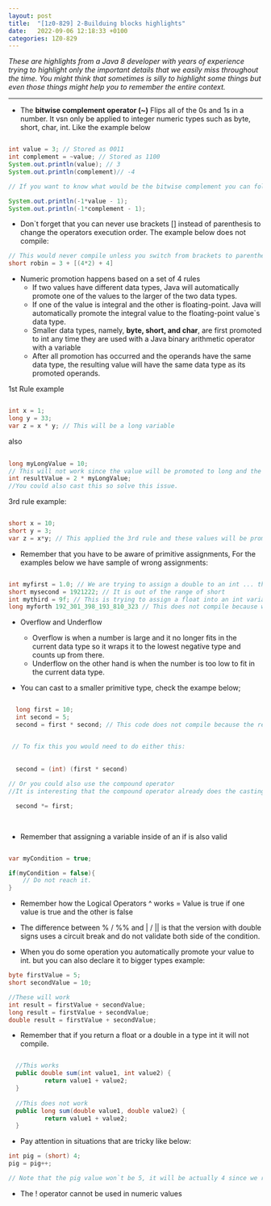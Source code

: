 ```yaml
---
layout: post
title:  "[1z0-829] 2-Builduing blocks highlights"
date:   2022-09-06 12:18:33 +0100
categories: 1Z0-829
---
```


_These are highlights from a Java 8 developer with years of experience trying to highlight only the important details that we easily miss throughout the time.
You might think that sometimes is silly to highlight some things but even those things might help you to remember the entire context._

---

* The **bitwise complement operator (~)** Flips all of the 0s and 1s in a number. It vsn only be applied  to integer numeric types such as byte, short, char, int. Like the example below

```java

int value = 3; // Stored as 0011
int complement = ~value; // Stored as 1100
System.out.println(value); // 3
System.out.println(complement)// -4

// If you want to know what would be the bitwise complement you can follow the rule: Multiply it by negative one and then subtract one

System.out.println(-1*value - 1);
System.out.println(-1*complement - 1);

```
* Don`t forget that you can never use brackets [] instead of parenthesis to change the operators execution order. The example below does not compile:

```java
// This would never compile unless you switch from brackets to parentheses
short robin = 3 + [(4*2) + 4]

```

* Numeric promotion happens based on a set of 4 rules
  * If two values have different data types, Java will automatically promote one of the values to the larger of the two data types.
  * If one of the value is integral and the other is floating-point. Java will automatically promote the integral value to the floating-point value`s data type.
  * Smaller data types, namely, **byte, short, and char**, are first promoted to int any time they are used with a Java binary arithmetic operator with a variable
  * After all promotion has occurred and the operands have the same data type, the resulting value will have the same data type as its promoted operands.

1st Rule example

```java

int x = 1;
long y = 33;
var z = x * y; // This will be a long variable

```

also

```java
 
long myLongValue = 10;
// This will not work since the value will be promoted to long and the variable is casted to long.
int resultValue = 2 * myLongValue;
//You could also cast this so solve this issue.

```

3rd rule example:

```java

short x = 10;
short y = 3;
var z = x*y; // This applied the 3rd rule and these values will be promoted to type int

```

* Remember that you have to be aware of primitive assignments, For the examples below we have sample of wrong assignments:


```java

int myfirst = 1.0; // We are trying to assign a double to an int ... this will not allow the code to compile
short mysecond = 1921222; // It is out of the range of short
int mythird = 9f; // This is trying to assign a float into an int variable which is not correct
long myforth 192_301_398_193_810_323 // This does not compile because we are not adding the L for long in the end of it.

```

* Overflow and Underflow
  * Overflow is when a number is large and it no longer fits in the current data type so it wraps it to the lowest negative type and counts up from there.
  * Underflow on the other hand is when the number is too low to fit in the current data type.

* You can cast to a smaller primitive type, check the exampe below;

```java

  long first = 10;
  int second = 5;
  second = first * second; // This code does not compile because the result is a long (applying 1st rule)


 // To fix this you would need to do either this:
  
  
  second = (int) (first * second)
  
// Or you could also use the compound operator
//It is interesting that the compound operator already does the casting for you

  second *= first;
  
  

```

* Remember that assigning a variable inside of an if is also valid 

```java

var myCondition = true;

if(myCondition = false){
    // Do not reach it.    
}

```

* Remember how the Logical Operators ^ works = Value is true if one value is true and the other is false

* The difference between % / %%  and | / || is that the version with double signs uses a circuit break and do not validate both side of the condition.

* When you do some operation you automatically promote your value to int. but you can also declare it to bigger types example:

```java
byte firstValue = 5;
short secondValue = 10;

//These will work
int result = firstValue + secondValue;
long result = firstValue + secondValue;
double result = firstValue + secondValue;

```

* Remember that if you return a float or a double in a type int it will not compile.

```java

  //This works
  public double sum(int value1, int value2) {
          return value1 + value2;
  }
  
  //This does not work
  public long sum(double value1, double value2) {
          return value1 + value2;
  }

```

* Pay attention in situations that are tricky like below:

```java
int pig = (short) 4;
pig = pig++;

// Note that the pig value won`t be 5, it will be actually 4 since we reassign the value of the post-increment operator
```

* The ! operator cannot be used in numeric values